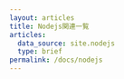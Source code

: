 ```yaml
---
layout: articles
title: Nodejs関連一覧
articles:
  data_source: site.nodejs
  type: brief
permalink: /docs/nodejs
---
```



